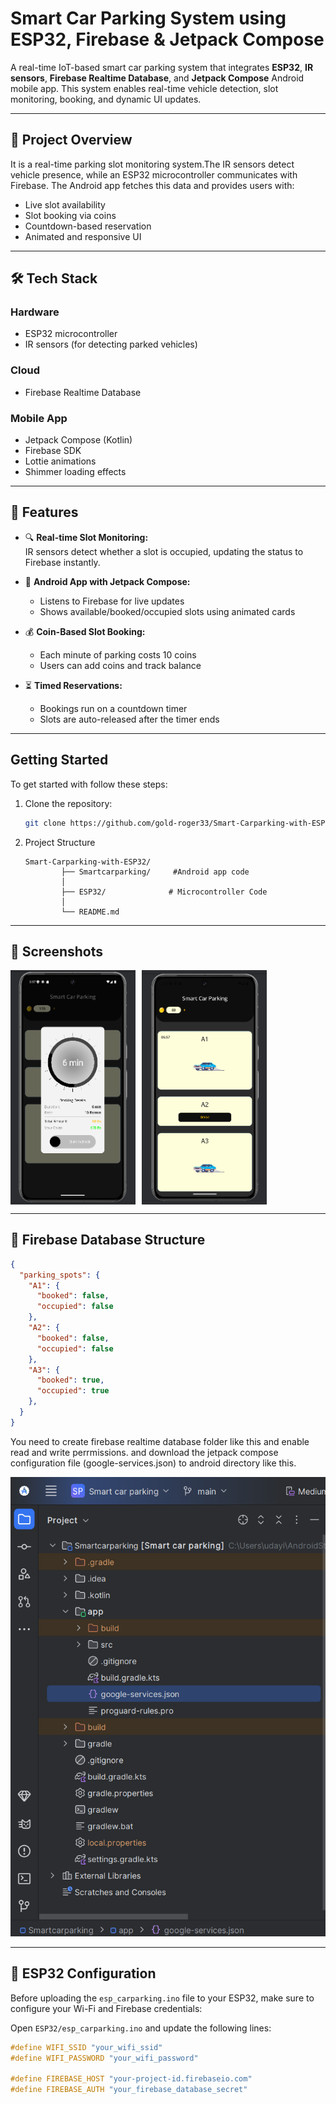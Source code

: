 # Smart Car Parking System using ESP32, Firebase & Jetpack Compose

A real-time IoT-based smart car parking system that integrates **ESP32**, **IR sensors**, **Firebase Realtime Database**, and  **Jetpack Compose** Android mobile app. This system enables real-time vehicle detection, slot monitoring, booking, and dynamic UI updates.

---

## 🧠 Project Overview

It is a real-time parking slot monitoring system.The IR sensors detect vehicle presence, while an ESP32 microcontroller communicates with Firebase. The Android app fetches this data and provides users with:

- Live slot availability
- Slot booking via coins
- Countdown-based reservation
- Animated and responsive UI

---

## 🛠️ Tech Stack

### **Hardware**
- ESP32 microcontroller
- IR sensors (for detecting parked vehicles)

### **Cloud**
- Firebase Realtime Database

### **Mobile App**
- Jetpack Compose (Kotlin)
- Firebase SDK
- Lottie animations
- Shimmer loading effects

---

## 🔑 Features

- 🔍 **Real-time Slot Monitoring:**  
  IR sensors detect whether a slot is occupied, updating the status to Firebase instantly.

- 📱 **Android App with Jetpack Compose:**  
  - Listens to Firebase for live updates  
  - Shows available/booked/occupied slots using animated cards  
 

- 💰 **Coin-Based Slot Booking:**  
  - Each minute of parking costs 10 coins  
  - Users can add coins and track balance

- ⏳ **Timed Reservations:**  
  - Bookings run on a countdown timer  
  - Slots are auto-released after the timer ends

---

## Getting Started

To get started with  follow these steps:

1. Clone the repository:

    ```bash
    git clone https://github.com/gold-roger33/Smart-Carparking-with-ESP32.git   
    ```
2. Project Structure

    ```plaintext
    Smart-Carparking-with-ESP32/
            ├── Smartcarparking/     #Android app code          
            │
            ├── ESP32/              # Microcontroller Code
            │                            
            └── README.md
    ```     
---

## 📸 Screenshots
<div style="display: flex; gap: 10px;">

  <img src="Smartcarparking/assets/Screenshot1.png" alt="App Screenshot 1" width="200"/>

  <img src="Smartcarparking/assets/Screenshot2.png" alt="App Screenshot 2" width="200"/>

</div>

---

## 🧪 Firebase Database Structure

```json
{
  "parking_spots": {
    "A1": {
      "booked": false,
      "occupied": false
    },
    "A2": {
      "booked": false,
      "occupied": false
    },
    "A3": {
      "booked": true,
      "occupied": true
    },
  }
}
```

You need to create firebase realtime database folder like this and enable read and write perrmissions. and download the jetpack compose configuration file (google-services.json) to  android directory like this.


![App Screenshot](Smartcarparking/assets/project_structure.png)


---

## 🔧 ESP32 Configuration

Before uploading the `esp_carparking.ino` file to your ESP32, make sure to configure your Wi-Fi and Firebase credentials:

Open `ESP32/esp_carparking.ino` and update the following lines:

```cpp
#define WIFI_SSID "your_wifi_ssid"
#define WIFI_PASSWORD "your_wifi_password"

#define FIREBASE_HOST "your-project-id.firebaseio.com"
#define FIREBASE_AUTH "your_firebase_database_secret"
